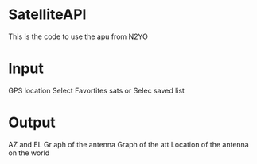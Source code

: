 # SatelliteAPI
This is the code to use the apu from N2YO

# Input
GPS location 
Select Favortites sats or 
Selec saved list 

# Output
AZ and EL 
Gr aph of the antenna
Graph of the att 
Location of the antenna on the world
